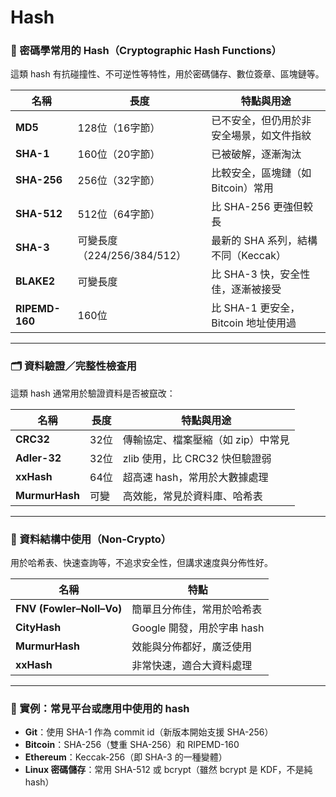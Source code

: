 # Hash

### 🔐 密碼學常用的 Hash（Cryptographic Hash Functions）

這類 hash 有抗碰撞性、不可逆性等特性，用於密碼儲存、數位簽章、區塊鏈等。

| 名稱             | 長度                    | 特點與用途                     |
| -------------- | --------------------- | ------------------------- |
| **MD5**        | 128位（16字節）            | 已不安全，但仍用於非安全場景，如文件指紋      |
| **SHA-1**      | 160位（20字節）            | 已被破解，逐漸淘汰                 |
| **SHA-256**    | 256位（32字節）            | 比較安全，區塊鏈（如 Bitcoin）常用     |
| **SHA-512**    | 512位（64字節）            | 比 SHA-256 更強但較長           |
| **SHA-3**      | 可變長度（224/256/384/512） | 最新的 SHA 系列，結構不同（Keccak）   |
| **BLAKE2**     | 可變長度                  | 比 SHA-3 快，安全性佳，逐漸被接受      |
| **RIPEMD-160** | 160位                  | 比 SHA-1 更安全，Bitcoin 地址使用過 |

---

### 🗂 資料驗證／完整性檢查用

這類 hash 通常用於驗證資料是否被竄改：

| 名稱             | 長度  | 特點與用途                 |
| -------------- | --- | --------------------- |
| **CRC32**      | 32位 | 傳輸協定、檔案壓縮（如 zip）中常見   |
| **Adler-32**   | 32位 | zlib 使用，比 CRC32 快但驗證弱 |
| **xxHash**     | 64位 | 超高速 hash，常用於大數據處理     |
| **MurmurHash** | 可變  | 高效能，常見於資料庫、哈希表        |

---

### 🧮 資料結構中使用（Non-Crypto）

用於哈希表、快速查詢等，不追求安全性，但講求速度與分佈性好。

| 名稱                       | 特點                  |
| ------------------------ | ------------------- |
| **FNV (Fowler–Noll–Vo)** | 簡單且分佈佳，常用於哈希表       |
| **CityHash**             | Google 開發，用於字串 hash |
| **MurmurHash**           | 效能與分佈都好，廣泛使用        |
| **xxHash**               | 非常快速，適合大資料處理        |

---

### 🧾 實例：常見平台或應用中使用的 hash

* **Git**：使用 SHA-1 作為 commit id（新版本開始支援 SHA-256）
* **Bitcoin**：SHA-256（雙重 SHA-256）和 RIPEMD-160
* **Ethereum**：Keccak-256（即 SHA-3 的一種變體）
* **Linux 密碼儲存**：常用 SHA-512 或 bcrypt（雖然 bcrypt 是 KDF，不是純 hash）